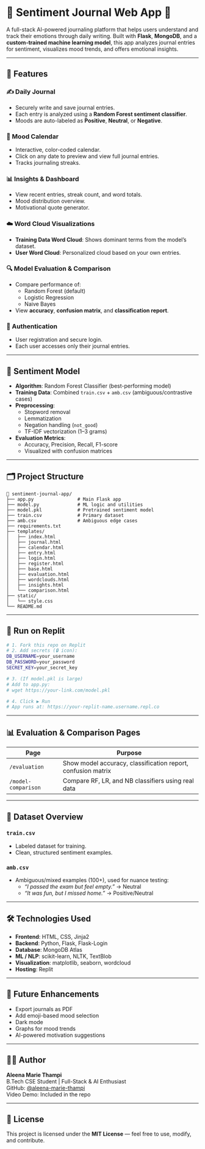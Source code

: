 # 🧠 Sentiment Journal Web App 📓

A full-stack AI-powered journaling platform that helps users understand and track their emotions through daily writing. Built with **Flask**, **MongoDB**, and a **custom-trained machine learning model**, this app analyzes journal entries for sentiment, visualizes mood trends, and offers emotional insights.

---

## 🌟 Features

### ✍️ Daily Journal
- Securely write and save journal entries.
- Each entry is analyzed using a **Random Forest sentiment classifier**.
- Moods are auto-labeled as **Positive**, **Neutral**, or **Negative**.

### 📆 Mood Calendar
- Interactive, color-coded calendar.
- Click on any date to preview and view full journal entries.
- Tracks journaling streaks.

### 📊 Insights & Dashboard
- View recent entries, streak count, and word totals.
- Mood distribution overview.
- Motivational quote generator.

### ☁️ Word Cloud Visualizations
- **Training Data Word Cloud**: Shows dominant terms from the model’s dataset.
- **User Word Cloud**: Personalized cloud based on your own entries.

### 🔍 Model Evaluation & Comparison
- Compare performance of:
  - Random Forest (default)
  - Logistic Regression
  - Naive Bayes
- View **accuracy**, **confusion matrix**, and **classification report**.

### 🔐 Authentication
- User registration and secure login.
- Each user accesses only their journal entries.

---

## 🧠 Sentiment Model

- **Algorithm**: Random Forest Classifier (best-performing model)
- **Training Data**: Combined `train.csv` + `amb.csv` (ambiguous/contrastive cases)
- **Preprocessing**:
  - Stopword removal
  - Lemmatization
  - Negation handling (`not_good`)
  - TF-IDF vectorization (1–3 grams)
- **Evaluation Metrics**:
  - Accuracy, Precision, Recall, F1-score
  - Visualized with confusion matrices

---

## 🗂 Project Structure

```
📁 sentiment-journal-app/
├── app.py                # Main Flask app
├── model.py              # ML logic and utilities
├── model.pkl             # Pretrained sentiment model
├── train.csv             # Primary dataset
├── amb.csv               # Ambiguous edge cases
├── requirements.txt
├── templates/
│   ├── index.html
│   ├── journal.html
│   ├── calendar.html
│   ├── entry.html
│   ├── login.html
│   ├── register.html
│   ├── base.html
│   ├── evaluation.html
│   ├── wordclouds.html
│   ├── insights.html
│   └── comparison.html   
├── static/
│   └── style.css
└── README.md
```

---

## 🚀 Run on Replit

```bash
# 1. Fork this repo on Replit
# 2. Add secrets (🔒 icon):
DB_USERNAME=your_username
DB_PASSWORD=your_password
SECRET_KEY=your_secret_key

# 3. (If model.pkl is large)
# Add to app.py:
# wget https://your-link.com/model.pkl

# 4. Click ▶️ Run
# App runs at: https://your-replit-name.username.repl.co
```

---

## 📊 Evaluation & Comparison Pages

| Page               | Purpose                                                         |
|--------------------|-----------------------------------------------------------------|
| `/evaluation`      | Show model accuracy, classification report, confusion matrix   |
| `/model-comparison`| Compare RF, LR, and NB classifiers using real data             |

---

## 📁 Dataset Overview

### `train.csv`
- Labeled dataset for training.
- Clean, structured sentiment examples.

### `amb.csv`
- Ambiguous/mixed examples (100+), used for nuance testing:
  - *“I passed the exam but feel empty.”* → Neutral
  - *“It was fun, but I missed home.”* → Positive/Neutral

---

## 🛠 Technologies Used

- **Frontend**: HTML, CSS, Jinja2
- **Backend**: Python, Flask, Flask-Login
- **Database**: MongoDB Atlas
- **ML / NLP**: scikit-learn, NLTK, TextBlob
- **Visualization**: matplotlib, seaborn, wordcloud
- **Hosting**: Replit

---

## 🔮 Future Enhancements

- Export journals as PDF
- Add emoji-based mood selection
- Dark mode
- Graphs for mood trends
- AI-powered motivation suggestions

---

## 👩‍💻 Author

**Aleena Marie Thampi**  
B.Tech CSE Student | Full-Stack & AI Enthusiast  
GitHub: [@aleena-marie-thampi](https://github.com/aleena-marie-thampi)  
Video Demo: Included in the repo

---

## 📃 License

This project is licensed under the **MIT License** — feel free to use, modify, and contribute.
